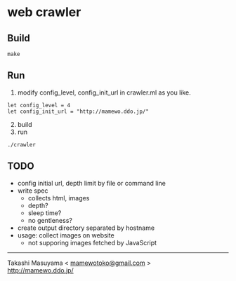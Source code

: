 web crawler
===========

Build
-----
```
make
```

Run
---
1. modify config_level, config_init_url in crawler.ml as you like.
```
let config_level = 4
let config_init_url = "http://mamewo.ddo.jp/"
```
2. build
3. run
```
./crawler
```

TODO
----
* config initial url, depth limit by file or command line
* write spec
  * collects html, images
  * depth?
  * sleep time?
  * no gentleness?
* create output directory separated by hostname
* usage: collect images on website
  * not supporing images fetched by JavaScript

----
Takashi Masuyama < mamewotoko@gmail.com >  
http://mamewo.ddo.jp/

